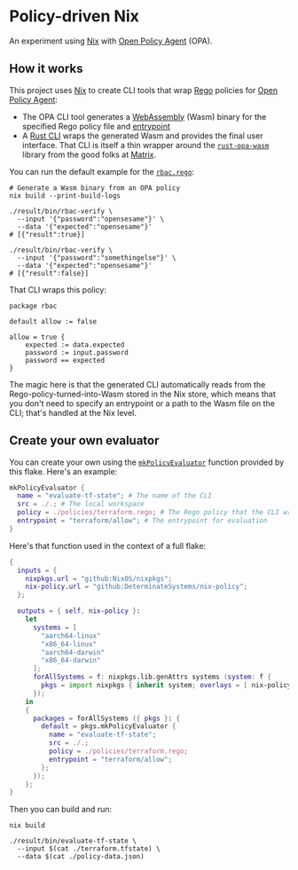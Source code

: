 # Policy-driven Nix

An experiment using [Nix] with [Open Policy Agent][opa] (OPA).

## How it works

This project uses [Nix] to create CLI tools that wrap [Rego] policies for [Open Policy Agent][opa]:

- The OPA CLI tool generates a [WebAssembly] (Wasm) binary for the specified Rego policy file and [entrypoint][bundle]
- A [Rust CLI](./eval) wraps the generated Wasm and provides the final user interface.
  That CLI is itself a thin wrapper around the [`rust-opa-wasm`][lib] library from the good folks at [Matrix].

You can run the default example for the [`rbac.rego`](./examples/rbac.rego):

```shell
# Generate a Wasm binary from an OPA policy
nix build --print-build-logs

./result/bin/rbac-verify \
  --input '{"password":"opensesame"}' \
  --data '{"expected":"opensesame"}'
# [{"result":true}]

./result/bin/rbac-verify \
  --input '{"password":"somethingelse"}' \
  --data '{"expected":"opensesame"}'
# [{"result":false}]
```

That CLI wraps this policy:

```rego
package rbac

default allow := false

allow = true {
    expected := data.expected
    password := input.password
    password == expected
}
```

The magic here is that the generated CLI automatically reads from the Rego-policy-turned-into-Wasm stored in the Nix store, which means that you don't need to specify an entrypoint or a path to the Wasm file on the CLI; that's handled at the Nix level.

## Create your own evaluator

You can create your own using the [`mkPolicyEvaluator`](./nix/evaluator.nix) function provided by this flake.
Here's an example:

```nix
mkPolicyEvaluator {
  name = "evaluate-tf-state"; # The name of the CLI
  src = ./.; # The local workspace
  policy = ./policies/terraform.rego; # The Rego policy that the CLI wraps
  entrypoint = "terraform/allow"; # The entrypoint for evaluation
}
```

Here's that function used in the context of a full flake:

```nix
{
  inputs = {
    nixpkgs.url = "github:NixOS/nixpkgs";
    nix-policy.url = "github:DeterminateSystems/nix-policy";
  };

  outputs = { self, nix-policy }:
    let
      systems = [
        "aarch64-linux"
        "x86_64-linux"
        "aarch64-darwin"
        "x86_64-darwin"
      ];
      forAllSystems = f: nixpkgs.lib.genAttrs systems (system: f {
        pkgs = import nixpkgs { inherit system; overlays = [ nix-policy-overlays.opa-wasm ]; };
      });
    in
    {
      packages = forAllSystems ({ pkgs }: {
        default = pkgs.mkPolicyEvaluator {
          name = "evaluate-tf-state";
          src = ./.;
          policy = ./policies/terraform.rego;
          entrypoint = "terraform/allow";
        };
      });
    };
}
```

Then you can build and run:

```shell
nix build

./result/bin/evaluate-tf-state \
  --input $(cat ./terraform.tfstate) \
  --data $(cat ./policy-data.json)
```

[bundle]: https://www.openpolicyagent.org/docs/latest/management-bundles/#bundle-file-format
[lib]: https://github.com/matrix-org/rust-opa-wasm
[matrix]: https://github.com/matrix-org
[nix]: https://zero-to-nix.com
[opa]: https://open-policy-agent.org
[rego]: https://www.openpolicyagent.org/docs/latest/policy-language
[webassembly]: https://webassembly.org
